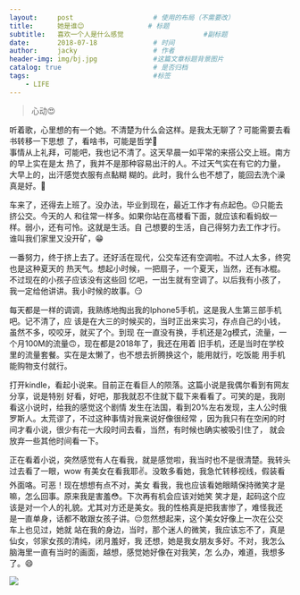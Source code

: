 ```yaml
---
layout:     post   				    # 使用的布局（不需要改）
title:      她是谁😊   				# 标题 
subtitle:   喜欢一个人是什么感觉                    #副标题
date:       2018-07-18 				# 时间
author:     jacky					# 作者
header-img: img/bj.jpg 	            #这篇文章标题背景图片
catalog: true 						# 是否归档
tags:								#标签
    - LIFE
---
```

>心动😍  

听着歌，心里想的有一个她。不清楚为什么会这样。是我太无聊了？可能需要去看书转移一下思想
了，看啥书，可能是哲学🤩  
事情从上礼拜，可能吧，我也记不清了。这天早晨一如平常的来搭公交上班。南方的早上实在是太
热了，我并不是那种容易出汗的人。不过天气实在有它的力量，大早上的，出汗感觉衣服有点黏糊
糊的。此时，我什么也不想了，能回去洗个澡真是好。🤗 

车来了，还得去上班了。没办法，毕业到现在，最近工作才有点起色。😐只能去挤公交。今天的人
和往常一样多。如果你站在高楼看下面，就应该和看蚂蚁一样。弱小，还有可怜。这就是生活。自
己想要的生活，自己得努力去工作才行。谁叫我们家里又没开矿，😁  

一番努力，终于挤上去了。还好活在现代，公交车还有空调啦。不过人太多，终究也是这种夏天的
热天气。想起小时候，一把扇子，一个夏天，当然，还有冰棍。不过现在的小孩子应该没有这些回
忆吧，一出生就有空调了。以后我有小孩了，我一定给他讲讲。我小时候的故事。😏  

每天都是一样的调调，我熟练地掏出我的Iphone5手机，这是我人生第三部手机吧。记不清了，应
该是在大三的时候买的，当时正出来实习，存点自己的小钱，虽然不多，咬咬牙，就买了个。到现
在一直没有换，手机还是2g模式，流量，一个月100M的流量🙃，现在都是2018年了，我还在用着
旧手机，还是当时在学校里的流量套餐。实在是太懒了，也不想去折腾换这个，能用就行，吃饭能
用手机能购物支付就行。  

打开kindle，看起小说来。目前正在看巨人的陨落。这篇小说是我偶尔看到有网友分享，说是特别
好看，好吧，那我就忍不住就下载下来看看了。可笑的是，我刚看这小说时，给我的感觉这个剧情
发生在法国，看到20%左右发现，主人公时俄罗斯人。太荒谬了，不过这种事情对我来说好像很经常
，因为我只有在空闲的时间才看小说，很少有花一大段时间去看，当然，有时候也确实被吸引住了，
就会放弃一些其他时间看一下。  

正在看着小说，突然感觉有人在看我，就是感觉啦，我当时也不是很清楚。我转头过去看了一眼，wow
有美女在看我耶✌。没敢多看她，我急忙转移视线，假装看外面咯。可恶！现在想想有点不对，美女
看我，我也应该看她眼睛保持微笑才是嘛，怎么回事。原来我是害羞😳。下次再有机会应该对她笑
笑才是，起码这个应该是对一个人的礼貌。尤其对方还是美女。我的性格真是把我害惨了，难怪我还
是一直单身，话都不敢跟女孩子讲。😔忽然想起来，这个美女好像上一次在公交车上也见过，她就
站在我的身边，当时，那个迷人的微笑，我应该忘不了，真是仙女，邻家女孩的清纯，闭月羞好，我
还想，她是我女朋友多好。不对，我怎么脑海里一直有当时的画面，越想，感觉她好像在对我笑，怎
么办，难道，我想多了。😄




![](http://ww3.sinaimg.cn/mw600/0073ob6Pgy1ftdt52tne8j30vf18ggxj.jpg)
